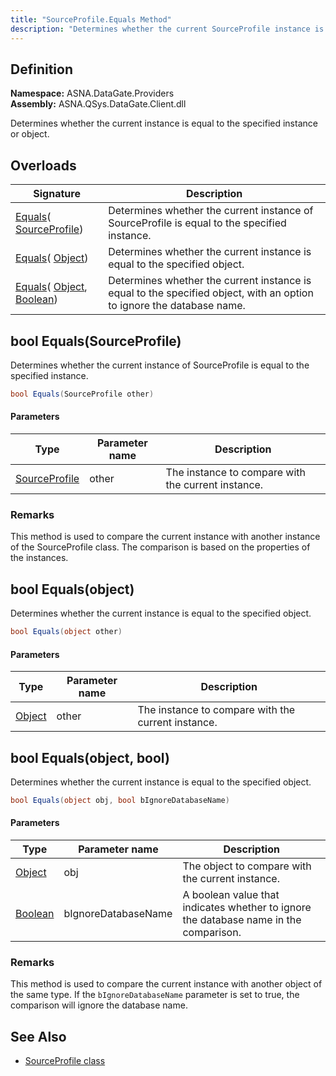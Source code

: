 ```yaml
---
title: "SourceProfile.Equals Method"
description: "Determines whether the current SourceProfile instance is equal to another object or instance."
---
```


## Definition

**Namespace:** ASNA.DataGate.Providers  
**Assembly:** ASNA.QSys.DataGate.Client.dll

Determines whether the current instance is equal to the specified instance or object.

## Overloads

| Signature | Description |
| --- | --- |
| [Equals](#bool-equalssourceprofile)( [SourceProfile](/reference/datagate/datagate-providers/source-profile.html)) | Determines whether the current instance of SourceProfile is equal to the specified instance.
| [Equals](#bool-equalsobject)( [Object](https://docs.microsoft.com/en-us/dotnet/api/system.object)) | Determines whether the current instance is equal to the specified object.
| [Equals](#bool-equalsobject-bool)( [Object](https://docs.microsoft.com/en-us/dotnet/api/system.object), [Boolean](https://docs.microsoft.com/en-us/dotnet/api/system.boolean)) | Determines whether the current instance is equal to the specified object, with an option to ignore the database name.

## bool Equals(SourceProfile)

Determines whether the current instance of SourceProfile is equal to the specified instance.

```cs
bool Equals(SourceProfile other)
```

#### Parameters

| Type | Parameter name | Description |
| --- | --- | --- |
| [SourceProfile](/reference/datagate/datagate-providers/source-profile.html) | other | The instance to compare with the current instance. |

### Remarks
This method is used to compare the current instance with another instance of the SourceProfile class. The comparison is based on the properties of the instances.

## bool Equals(object)

Determines whether the current instance is equal to the specified object.

```cs
bool Equals(object other)
```

#### Parameters

| Type | Parameter name | Description |
| --- | --- | --- |
| [Object](https://docs.microsoft.com/en-us/dotnet/api/system.object) | other | The instance to compare with the current instance. |

## bool Equals(object, bool)

Determines whether the current instance is equal to the specified object.

```cs
bool Equals(object obj, bool bIgnoreDatabaseName)
```

#### Parameters

| Type | Parameter name | Description |
| --- | --- | --- |
| [Object](https://docs.microsoft.com/en-us/dotnet/api/system.object) | obj | The object to compare with the current instance. |
| [Boolean](https://docs.microsoft.com/en-us/dotnet/api/system.boolean) | bIgnoreDatabaseName | A boolean value that indicates whether to ignore the database name in the comparison. |

### Remarks
This method is used to compare the current instance with another object of the same type. If the `bIgnoreDatabaseName` parameter is set to true, the comparison will ignore the database name.

## See Also
- [SourceProfile class](source-profile.html)

